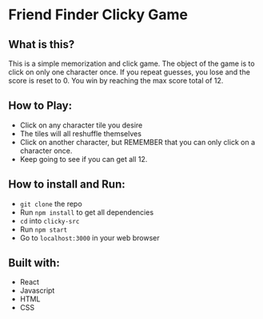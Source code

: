# Friend Finder Clicky Game

## What is this?

This is a simple memorization and click game. The object of the game is to click on only one character once.  If you repeat guesses, you lose and the score is reset to 0. You win by reaching the max score total of 12.

## How to Play:
- Click on any character tile you desire
- The tiles will all reshuffle themselves
- Click on another character, but REMEMBER that you can only click on a character once.
- Keep going to see if you can get all 12.

## How to install and Run:
- `git clone` the repo
- Run `npm install` to get all dependencies
- `cd` into `clicky-src`
- Run `npm start`
- Go to `localhost:3000` in your web browser

## Built with:
- React
- Javascript
- HTML
- CSS

 
